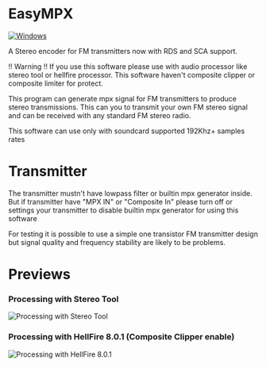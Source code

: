 # EasyMPX
[![Windows](https://badgen.net/badge/icon/windows?icon=windows&label)](https://microsoft.com/windows/)

A Stereo encoder for FM transmitters now with RDS and SCA support.

!! Warning !! If you use this software please use with audio processor like stereo tool or hellfire processor. This software haven't composite clipper or composite limiter for protect.

This program can generate mpx signal for FM transmitters to produce stereo transmissions. 
This can you to transmit your own FM stereo signal and can be received with any standard FM stereo radio. 

This software can use only with soundcard supported 192Khz+ samples rates 

# Transmitter
The transmitter mustn't have lowpass filter or builtin mpx generator inside. But if transmitter have "MPX IN" or "Composite In" please turn off or settings your transmitter to disable builtin mpx generator for using this software

For testing it is possible to use a simple one transistor FM transmitter design but signal quality and frequency stability are likely to be problems.

# Previews
### Processing with Stereo Tool
![Processing with Stereo Tool](https://github.com/damp11113/FM-MPX-Processor/assets/64675096/f4fe9d1e-4908-4ddb-9038-80327d59091a)
### Processing with HellFire 8.0.1 (Composite Clipper enable)
![Processing with HellFire 8.0.1](https://github.com/damp11113/EasyMPX/assets/64675096/e90275b7-42e0-4eb6-82d3-1f84164747bd)
